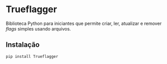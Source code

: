 # Trueflagger

Biblioteca Python para iniciantes que permite criar, ler, atualizar e remover *flags* simples usando arquivos.

## Instalação

```bash
pip install Trueflagger

